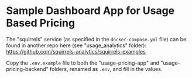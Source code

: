 # Sample Dashboard App for Usage Based Pricing

The "squirrels" service (as specified in the `docker-compose.yml` file) can be found in another repo here (see "usage_analytics" folder):
https://github.com/squirrels-analytics/squirrels-examples

Copy the `.env.example` file to both the "usage-pricing-app" and "usage-pricing-backend" folders, renamed as `.env`, and fill in the values.
